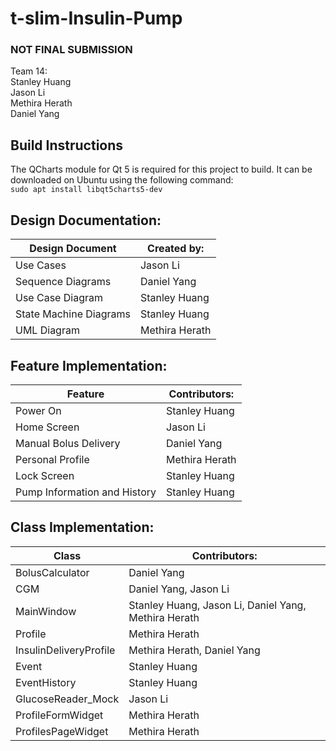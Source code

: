 # t-slim-Insulin-Pump

### NOT FINAL SUBMISSION

Team 14: \
Stanley Huang \
Jason Li \
Methira Herath \
Daniel Yang

## Build Instructions
The QCharts module for Qt 5 is required for this project to build. It can be downloaded on Ubuntu using the following command: \
``` sudo apt install libqt5charts5-dev ```


## Design Documentation:

| Design Document   | Created by:   |
|-------------------|---------------|
| Use Cases         | Jason Li      | 
| Sequence Diagrams | Daniel Yang   |
| Use Case Diagram  | Stanley Huang |
| State Machine Diagrams  | Stanley Huang |
| UML Diagram | Methira Herath |

## Feature Implementation:

| Feature      | Contributors: |
|--------------|---------------|
| Power On     | Stanley Huang |
| Home Screen  | Jason Li      |
| Manual Bolus Delivery | Daniel Yang   |
| Personal Profile | Methira Herath |
| Lock Screen | Stanley Huang |
| Pump Information and History | Stanley Huang |


## Class Implementation:

| Class           | Contributors:                        |
|-----------------|--------------------------------------|
| BolusCalculator | Daniel Yang                          |
| CGM             | Daniel Yang, Jason Li                |
| MainWindow      | Stanley Huang, Jason Li, Daniel Yang, Methira Herath |
| Profile         | Methira Herath |
| InsulinDeliveryProfile | Methira Herath, Daniel Yang |
| Event | Stanley Huang |
| EventHistory | Stanley Huang | 
| GlucoseReader_Mock | Jason Li |
| ProfileFormWidget | Methira Herath |
| ProfilesPageWidget | Methira Herath |
